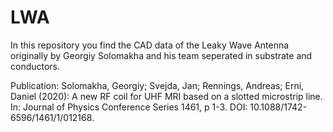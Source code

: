 # LWA
In this repository you find the CAD data of the Leaky Wave Antenna originally by Georgiy Solomakha and his team seperated in substrate and conductors.

Publication: Solomakha, Georgiy; Svejda, Jan; Rennings, Andreas; Erni, Daniel (2020): A new RF coil for UHF MRI based on a slotted microstrip line. In: Journal of Physics Conference Series 1461, p 1-3. DOI: 10.1088/1742-6596/1461/1/012168.
